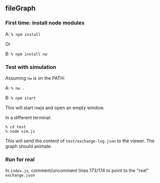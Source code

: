 ## fileGraph

### First time: install node modules

A: `% npm install`

Or 

B: `% npm install nw`

### Test with simulation

Assuming `nw` is on the PATH:

A: `% nw .`

B: `% npm start`

This will start nwjs and open an empty window. 


In a different terminal:

```
% cd test  
% node sim.js
```

This will send the content of `test/exchange-log.json` to the viewer. The graph should animate.

### Run for real

In `index.js`, comment/uncomment lines 173/174 to point to the "real" `exchange.json`
